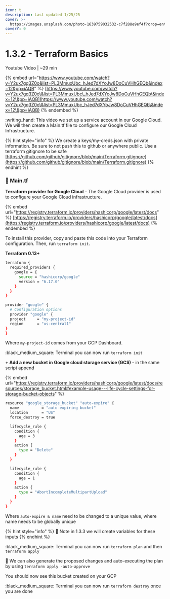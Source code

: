 ```yaml
---
icon: t
description: Last updated 1/25/25
cover: >-
  https://images.unsplash.com/photo-1639759032532-c7f288e9ef4f?crop=entropy&cs=srgb&fm=jpg&ixid=M3wxOTcwMjR8MHwxfHNlYXJjaHw2fHxwdXJwbGV8ZW58MHx8fHwxNzM3NjAxMTM0fDA&ixlib=rb-4.0.3&q=85
coverY: 0
---
```


# 1.3.2 - Terraform Basics

Youtube Video | \~29 min

{% embed url="https://www.youtube.com/watch?v=Y2ux7gq3Z0o&list=PL3MmuxUbc_hJed7dXYoJw8DoCuVHhGEQb&index=12&pp=iAQB" %}
[https://www.youtube.com/watch?v=Y2ux7gq3Z0o\&list=PL3MmuxUbc\_hJed7dXYoJw8DoCuVHhGEQb\&index=12\&pp=iAQB](https://www.youtube.com/watch?v=Y2ux7gq3Z0o\&list=PL3MmuxUbc_hJed7dXYoJw8DoCuVHhGEQb\&index=12\&pp=iAQB)
{% endembed %}

:writing\_hand: This video we set up a service account in our Google Cloud. We will then create a Main.tf file to configure our Google Cloud Infrastructure.

{% hint style="info" %}
We create a keys/my-creds.json with private information. Be sure to not push this to github or anywhere public. Use a terraform gitignore to be safe [https://github.com/github/gitignore/blob/main/Terraform.gitignore](https://github.com/github/gitignore/blob/main/Terraform.gitignore)
{% endhint %}

### :scroll: Main.tf

**Terraform provider for Google Cloud** - The Google Cloud provider is used to configure your Google Cloud infrastructure.

{% embed url="https://registry.terraform.io/providers/hashicorp/google/latest/docs" %}
[https://registry.terraform.io/providers/hashicorp/google/latest/docs](https://registry.terraform.io/providers/hashicorp/google/latest/docs)
{% endembed %}

To install this provider, copy and paste this code into your Terraform configuration. Then, run `terraform init`.&#x20;

**Terraform 0.13+**

```bash
terraform {
  required_providers {
    google = {
      source = "hashicorp/google"
      version = "6.17.0"
    }
  }
}

provider "google" {
  # Configuration options
  provider "google" {
  project     = "my-project-id"
  region      = "us-central1"
}
}
```

Where `my-project-id` comes from your GCP Dashboard.&#x20;

:black\_medium\_square: Terminal you can now run `terraform init`

**+ Add a new bucket in Google cloud storage service (GCS) -** in the same script append

{% embed url="https://registry.terraform.io/providers/hashicorp/google/latest/docs/resources/storage_bucket.html#example-usage---life-cycle-settings-for-storage-bucket-objects" %}

```sh
resource "google_storage_bucket" "auto-expire" {
  name          = "auto-expiring-bucket"
  location      = "US"
  force_destroy = true

  lifecycle_rule {
    condition {
      age = 3
    }
    action {
      type = "Delete"
    }
  }

  lifecycle_rule {
    condition {
      age = 1
    }
    action {
      type = "AbortIncompleteMultipartUpload"
    }
  }
}
```

Where `auto-expire & name` need to be changed to a unique value, where name needs to be globally unique

{% hint style="info" %}
:eyes: Note in 1.3.3 we will create variables for these inputs
{% endhint %}

:black\_medium\_square: Terminal you can now run `terraform plan` and then `terraform apply`

:eyes: We can also generate the proposed changes and auto-executing the plan by using `terraform apply -auto-approve`&#x20;

You should now see this bucket created on your GCP

:black\_medium\_square: Terminal you can now run `terraform destroy` once you are done

